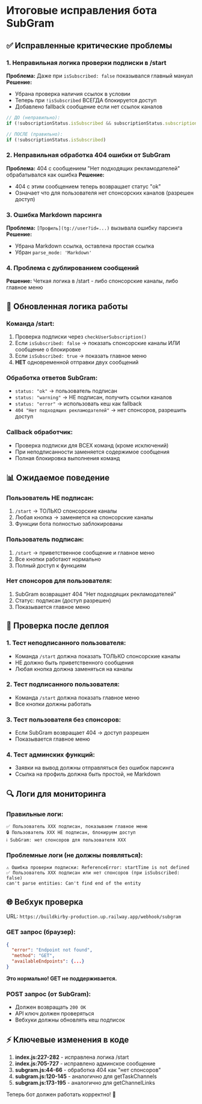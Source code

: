 # Итоговые исправления бота SubGram

## ✅ Исправленные критические проблемы

### 1. Неправильная логика проверки подписки в /start
**Проблема:** Даже при `isSubscribed: false` показывался главный мануал
**Решение:** 
- Убрана проверка наличия ссылок в условии
- Теперь при `!isSubscribed` ВСЕГДА блокируется доступ
- Добавлено fallback сообщение если нет ссылок каналов

```javascript
// ДО (неправильно):
if (!subscriptionStatus.isSubscribed && subscriptionStatus.subscriptionData?.links?.length > 0)

// ПОСЛЕ (правильно):
if (!subscriptionStatus.isSubscribed)
```

### 2. Неправильная обработка 404 ошибки от SubGram
**Проблема:** 404 с сообщением "Нет подходящих рекламодателей" обрабатывался как ошибка
**Решение:** 
- 404 с этим сообщением теперь возвращает статус "ok"
- Означает что для пользователя нет спонсорских каналов (разрешен доступ)

### 3. Ошибка Markdown парсинга
**Проблема:** `[Профиль](tg://user?id=...)` вызывала ошибку парсинга
**Решение:** 
- Убрана Markdown ссылка, оставлена простая ссылка
- Убран `parse_mode: 'Markdown'`

### 4. Проблема с дублированием сообщений
**Решение:** Четкая логика в /start - либо спонсорские каналы, либо главное меню

## 🔧 Обновленная логика работы

### Команда /start:
1. Проверка подписки через `checkUserSubscription()`
2. Если `isSubscribed: false` → показать спонсорские каналы ИЛИ сообщение о блокировке
3. Если `isSubscribed: true` → показать главное меню
4. **НЕТ** одновременной отправки двух сообщений

### Обработка ответов SubGram:
- `status: "ok"` → пользователь подписан
- `status: "warning"` → НЕ подписан, получить ссылки каналов
- `status: "error"` → использовать кеш как fallback
- `404 "Нет подходящих рекламодателей"` → нет спонсоров, разрешить доступ

### Callback обработчик:
- Проверка подписки для ВСЕХ команд (кроме исключений)
- При неподписанности заменяется содержимое сообщения
- Полная блокировка выполнения команд

## 📊 Ожидаемое поведение

### Пользователь НЕ подписан:
1. `/start` → ТОЛЬКО спонсорские каналы
2. Любая кнопка → заменяется на спонсорские каналы
3. Функции бота полностью заблокированы

### Пользователь подписан:
1. `/start` → приветственное сообщение и главное меню
2. Все кнопки работают нормально
3. Полный доступ к функциям

### Нет спонсоров для пользователя:
1. SubGram возвращает 404 "Нет подходящих рекламодателей"
2. Статус: подписан (доступ разрешен)
3. Показывается главное меню

## 🚀 Проверка после деплоя

### 1. Тест неподписанного пользователя:
- Команда `/start` должна показать ТОЛЬКО спонсорские каналы
- НЕ должно быть приветственного сообщения
- Любая кнопка должна заменяться на каналы

### 2. Тест подписанного пользователя:
- Команда `/start` должна показать главное меню
- Все кнопки должны работать

### 3. Тест пользователя без спонсоров:
- Если SubGram возвращает 404 → доступ разрешен
- Показывается главное меню

### 4. Тест админских функций:
- Заявки на вывод должны отправляться без ошибок парсинга
- Ссылка на профиль должна быть простой, не Markdown

## 🔍 Логи для мониторинга

### Правильные логи:
```
✅ Пользователь XXX подписан, показываем главное меню
🔒 Пользователь XXX НЕ подписан, блокируем доступ
ℹ️ SubGram: нет спонсоров для пользователя XXX
```

### Проблемные логи (не должны появляться):
```
⚠️ Ошибка проверки подписки: ReferenceError: startTime is not defined
✅ Пользователь XXX подписан или нет спонсоров (при isSubscribed: false)
can't parse entities: Can't find end of the entity
```

## 🌐 Вебхук проверка

URL: `https://buildkirby-production.up.railway.app/webhook/subgram`

### GET запрос (браузер):
```json
{
  "error": "Endpoint not found",
  "method": "GET", 
  "availableEndpoints": {...}
}
```
**Это нормально! GET не поддерживается.**

### POST запрос (от SubGram):
- Должен возвращать `200 OK`
- API ключ должен проверяться
- Вебхуки должны обновлять кеш подписок

## ⚡ Ключевые изменения в коде

1. **index.js:227-282** - исправлена логика /start
2. **index.js:705-727** - исправлено админское сообщение  
3. **subgram.js:44-66** - обработка 404 как "нет спонсоров"
4. **subgram.js:120-145** - аналогично для getTaskChannels
5. **subgram.js:173-195** - аналогично для getChannelLinks

Теперь бот должен работать корректно! 🎉
